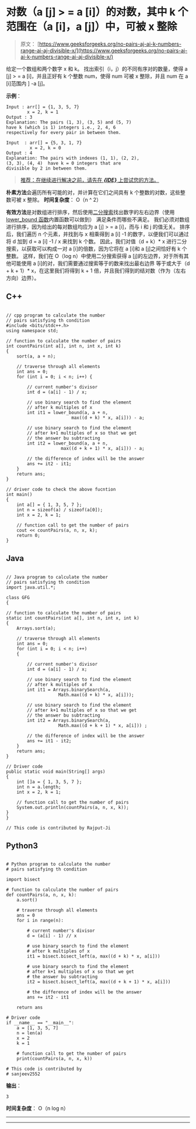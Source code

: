 # 对数（a [j] > = a [i]）的对数，其中 k 个范围在（a [i]，a [j]）中，可被 x 整除

> 原文： [https://www.geeksforgeeks.org/no-pairs-aj-ai-k-numbers-range-ai-aj-divisible-x/](https://www.geeksforgeeks.org/no-pairs-aj-ai-k-numbers-range-ai-aj-divisible-x/)

给定一个数组和两个数字 x 和 k。 找出索引（i，j）的不同有序对的数量，使得 a [j] > = a [i]，并且正好有 k 个整数 num，使得 num 可被 x 整除，并且 num 在 a [i]范围内 ] -a [j]。

**示例**：

```
Input : arr[] = {1, 3, 5, 7}
        x = 2, k = 1
Output : 3 
Explanation: The pairs (1, 3), (3, 5) and (5, 7) 
have k (which is 1) integers i.e., 2, 4, 6 
respectively for every pair in between them.

Input  : arr[] = {5, 3, 1, 7} 
         x = 2, k = 0 
Output : 4 
Explanation: The pairs with indexes (1, 1), (2, 2),
(3, 3), (4, 4)  have k = 0 integers that are 
divisible by 2 in between them.

```

> [推荐：在继续进行解决之前，请先在 ***{IDE}*** 上尝试您的方法。](https://ide.geeksforgeeks.org/)

**朴素方法**会遍历所有可能的对，并计算在它们之间具有 k 个整数的对数，这些整数可被 x 整除。
**时间复杂度**： O（n ^ 2）

**有效方法**是对数组进行排序，然后使用[二分搜索](https://www.geeksforgeeks.org/binary-search/)找出数字的左右边界（使用 [lower_bound 函数](https://www.geeksforgeeks.org/upper_bound-and-lower_bound-for-vector-in-cpp-stl/)内置函数可以做到） 满足条件而哪些不满足。 我们必须对数组进行排序，因为给出的每对数组均应为 a [j] > = a [i]，而与 i 和 j 的值无关。 排序后，我们遍历 n 个元素，并找到与 x 相乘得到 a [i] -1 的数字，以便我们可以通过将 d 加到 d = a [i] -1 / x 来找到 k 个数。 因此，我们对值（d + k）* x 进行二分搜索，以获取可以构成一对 a [i]的倍数，因为它将在 a [i]和 a [j]之间恰好有 k 个整数。 这样，我们在 O（log n）中使用二分搜索获得 a [j]的左边界，对于所有其他可能使用 a [i]的对，我们需要通过搜索等于的数来找出最右边界 等于或大于（d + k + 1）* x，在这里我们将得到 k + 1 倍，并且我们得到的结对数（作为（左右方向）边界）。

## C++ 

```

// cpp program to calculate the number 
// pairs satisfying th condition 
#include <bits/stdc++.h> 
using namespace std; 

// function to calculate the number of pairs 
int countPairs(int a[], int n, int x, int k) 
{ 
    sort(a, a + n);     

    // traverse through all elements 
    int ans = 0; 
    for (int i = 0; i < n; i++) { 

        // current number's divisor 
        int d = (a[i] - 1) / x; 

        // use binary search to find the element  
        // after k multiples of x 
        int it1 = lower_bound(a, a + n,  
                         max((d + k) * x, a[i])) - a; 

        // use binary search to find the element 
        // after k+1 multiples of x so that we get  
        // the answer bu subtracting 
        int it2 = lower_bound(a, a + n, 
                     max((d + k + 1) * x, a[i])) - a; 

        // the difference of index will be the answer 
        ans += it2 - it1; 
    } 
    return ans; 
} 

// driver code to check the above fucntion 
int main() 
{ 
    int a[] = { 1, 3, 5, 7 }; 
    int n = sizeof(a) / sizeof(a[0]); 
    int x = 2, k = 1; 

    // function call to get the number of pairs 
    cout << countPairs(a, n, x, k); 
    return 0; 
} 

```

## Java

```

// Java program to calculate the number 
// pairs satisfying th condition 
import java.util.*;  

class GFG 
{ 

// function to calculate the number of pairs 
static int countPairs(int a[], int n, int x, int k) 
{ 
    Arrays.sort(a);  

    // traverse through all elements 
    int ans = 0; 
    for (int i = 0; i < n; i++)  
    { 

        // current number's divisor 
        int d = (a[i] - 1) / x; 

        // use binary search to find the element  
        // after k multiples of x 
        int it1 = Arrays.binarySearch(a,  
                    Math.max((d + k) * x, a[i])); 

        // use binary search to find the element 
        // after k+1 multiples of x so that we get  
        // the answer bu subtracting 
        int it2 = Arrays.binarySearch(a, 
                    Math.max((d + k + 1) * x, a[i])) ; 

        // the difference of index will be the answer 
        ans += it1 - it2; 
    } 
    return ans; 
} 

// Driver code  
public static void main(String[] args) 
{ 
    int []a = { 1, 3, 5, 7 }; 
    int n = a.length; 
    int x = 2, k = 1; 

    // function call to get the number of pairs 
    System.out.println(countPairs(a, n, x, k)); 
} 
} 

// This code is contributed by Rajput-Ji 

```

## Python3

```

# Python program to calculate the number 
# pairs satisfying th condition 

import bisect 

# function to calculate the number of pairs 
def countPairs(a, n, x, k): 
    a.sort() 

    # traverse through all elements 
    ans = 0
    for i in range(n): 

        # current number's divisor 
        d = (a[i] - 1) // x 

        # use binary search to find the element 
        # after k multiples of x 
        it1 = bisect.bisect_left(a, max((d + k) * x, a[i])) 

        # use binary search to find the element 
        # after k+1 multiples of x so that we get 
        # the answer bu subtracting 
        it2 = bisect.bisect_left(a, max((d + k + 1) * x, a[i])) 

        # the difference of index will be the answer 
        ans += it2 - it1 

    return ans 

# Driver code 
if __name__ == "__main__": 
    a = [1, 3, 5, 7] 
    n = len(a) 
    x = 2
    k = 1

    # function call to get the number of pairs 
    print(countPairs(a, n, x, k)) 

# This code is contributed by 
# sanjeev2552 

```

**输出**：

```
3

```

**时间复杂度**： O（n log n）



* * *

* * *



